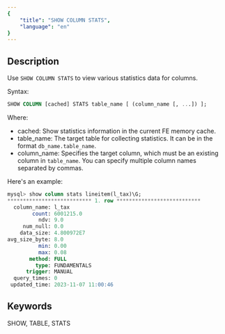 ```yaml
---
{
    "title": "SHOW COLUMN STATS",
    "language": "en"
}
---
```


<!--
Licensed to the Apache Software Foundation (ASF) under one
or more contributor license agreements.  See the NOTICE file
distributed with this work for additional information
regarding copyright ownership.  The ASF licenses this file
to you under the Apache License, Version 2.0 (the
"License"); you may not use this file except in compliance
with the License.  You may obtain a copy of the License at

  http://www.apache.org/licenses/LICENSE-2.0

Unless required by applicable law or agreed to in writing,
software distributed under the License is distributed on an
"AS IS" BASIS, WITHOUT WARRANTIES OR CONDITIONS OF ANY
KIND, either express or implied.  See the License for the
specific language governing permissions and limitations
under the License.
-->



## Description

Use `SHOW COLUMN STATS` to view various statistics data for columns.

Syntax:

```SQL
SHOW COLUMN [cached] STATS table_name [ (column_name [, ...]) ];
```

Where:

- cached: Show statistics information in the current FE memory cache.
- table_name: The target table for collecting statistics. It can be in the format `db_name.table_name`.
- column_name: Specifies the target column, which must be an existing column in `table_name`. You can specify multiple column names separated by commas.

Here's an example:

```sql
mysql> show column stats lineitem(l_tax)\G;
*************************** 1. row ***************************
  column_name: l_tax
        count: 6001215.0
          ndv: 9.0
     num_null: 0.0
    data_size: 4.800972E7
avg_size_byte: 8.0
          min: 0.00
          max: 0.08
       method: FULL
         type: FUNDAMENTALS
      trigger: MANUAL
  query_times: 0
 updated_time: 2023-11-07 11:00:46
```

## Keywords

SHOW, TABLE, STATS
